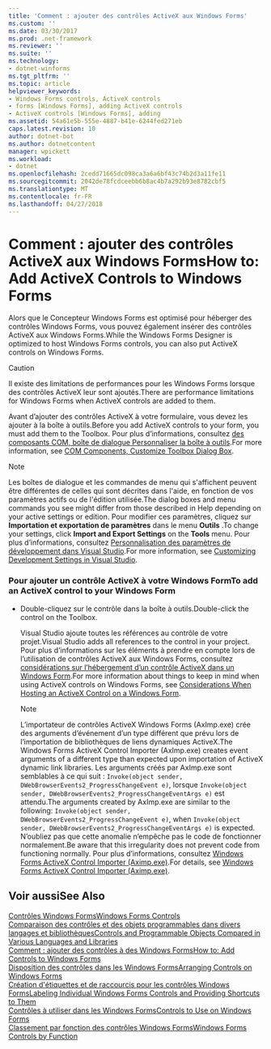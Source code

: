 ```yaml
---
title: 'Comment : ajouter des contrôles ActiveX aux Windows Forms'
ms.custom: ''
ms.date: 03/30/2017
ms.prod: .net-framework
ms.reviewer: ''
ms.suite: ''
ms.technology:
- dotnet-winforms
ms.tgt_pltfrm: ''
ms.topic: article
helpviewer_keywords:
- Windows Forms controls, ActiveX controls
- forms [Windows Forms], adding ActiveX controls
- ActiveX controls [Windows Forms], adding
ms.assetid: 54a61e5b-555e-4887-b41e-6244fed271eb
caps.latest.revision: 10
author: dotnet-bot
ms.author: dotnetcontent
manager: wpickett
ms.workload:
- dotnet
ms.openlocfilehash: 2cedd71665dc098ca3a6a6bf43c74b2d3a11fe11
ms.sourcegitcommit: 2042de78fcdceebb6b8ac4b7a292b93e8782cbf5
ms.translationtype: MT
ms.contentlocale: fr-FR
ms.lasthandoff: 04/27/2018
---
```

# <a name="how-to-add-activex-controls-to-windows-forms"></a><span data-ttu-id="9297f-102">Comment : ajouter des contrôles ActiveX aux Windows Forms</span><span class="sxs-lookup"><span data-stu-id="9297f-102">How to: Add ActiveX Controls to Windows Forms</span></span>
<span data-ttu-id="9297f-103">Alors que le Concepteur Windows Forms est optimisé pour héberger des contrôles Windows Forms, vous pouvez également insérer des contrôles ActiveX aux Windows Forms.</span><span class="sxs-lookup"><span data-stu-id="9297f-103">While the Windows Forms Designer is optimized to host Windows Forms controls, you can also put ActiveX controls on Windows Forms.</span></span>  
  
> [!CAUTION]
>  <span data-ttu-id="9297f-104">Il existe des limitations de performances pour les Windows Forms lorsque des contrôles ActiveX leur sont ajoutés.</span><span class="sxs-lookup"><span data-stu-id="9297f-104">There are performance limitations for Windows Forms when ActiveX controls are added to them.</span></span>  
  
 <span data-ttu-id="9297f-105">Avant d’ajouter des contrôles ActiveX à votre formulaire, vous devez les ajouter à la boîte à outils.</span><span class="sxs-lookup"><span data-stu-id="9297f-105">Before you add ActiveX controls to your form, you must add them to the Toolbox.</span></span> <span data-ttu-id="9297f-106">Pour plus d’informations, consultez [des composants COM, boîte de dialogue Personnaliser la boîte à outils](http://msdn.microsoft.com/library/171333f3-f207-4e02-bbdc-17862556212c).</span><span class="sxs-lookup"><span data-stu-id="9297f-106">For more information, see [COM Components, Customize Toolbox Dialog Box](http://msdn.microsoft.com/library/171333f3-f207-4e02-bbdc-17862556212c).</span></span>  
  
> [!NOTE]
>  <span data-ttu-id="9297f-107">Les boîtes de dialogue et les commandes de menu qui s'affichent peuvent être différentes de celles qui sont décrites dans l'aide, en fonction de vos paramètres actifs ou de l'édition utilisée.</span><span class="sxs-lookup"><span data-stu-id="9297f-107">The dialog boxes and menu commands you see might differ from those described in Help depending on your active settings or edition.</span></span> <span data-ttu-id="9297f-108">Pour modifier ces paramètres, cliquez sur **Importation et exportation de paramètres** dans le menu **Outils** .</span><span class="sxs-lookup"><span data-stu-id="9297f-108">To change your settings, click **Import and Export Settings** on the **Tools** menu.</span></span> <span data-ttu-id="9297f-109">Pour plus d’informations, consultez [Personnalisation des paramètres de développement dans Visual Studio](http://msdn.microsoft.com/library/22c4debb-4e31-47a8-8f19-16f328d7dcd3).</span><span class="sxs-lookup"><span data-stu-id="9297f-109">For more information, see [Customizing Development Settings in Visual Studio](http://msdn.microsoft.com/library/22c4debb-4e31-47a8-8f19-16f328d7dcd3).</span></span>  
  
### <a name="to-add-an-activex-control-to-your-windows-form"></a><span data-ttu-id="9297f-110">Pour ajouter un contrôle ActiveX à votre Windows Form</span><span class="sxs-lookup"><span data-stu-id="9297f-110">To add an ActiveX control to your Windows Form</span></span>  
  
-   <span data-ttu-id="9297f-111">Double-cliquez sur le contrôle dans la boîte à outils.</span><span class="sxs-lookup"><span data-stu-id="9297f-111">Double-click the control on the Toolbox.</span></span>  
  
     <span data-ttu-id="9297f-112">Visual Studio ajoute toutes les références au contrôle de votre projet.</span><span class="sxs-lookup"><span data-stu-id="9297f-112">Visual Studio adds all references to the control in your project.</span></span> <span data-ttu-id="9297f-113">Pour plus d’informations sur les éléments à prendre en compte lors de l’utilisation de contrôles ActiveX aux Windows Forms, consultez [considérations sur l’hébergement d’un contrôle ActiveX dans un Windows Form](../../../../docs/framework/winforms/controls/considerations-when-hosting-an-activex-control-on-a-windows-form.md).</span><span class="sxs-lookup"><span data-stu-id="9297f-113">For more information about things to keep in mind when using ActiveX controls on Windows Forms, see [Considerations When Hosting an ActiveX Control on a Windows Form](../../../../docs/framework/winforms/controls/considerations-when-hosting-an-activex-control-on-a-windows-form.md).</span></span>  
  
    > [!NOTE]
    >  <span data-ttu-id="9297f-114">L’importateur de contrôles ActiveX Windows Forms (AxImp.exe) crée des arguments d’événement d’un type différent que prévu lors de l’importation de bibliothèques de liens dynamiques ActiveX.</span><span class="sxs-lookup"><span data-stu-id="9297f-114">The Windows Forms ActiveX Control Importer (AxImp.exe) creates event arguments of a different type than expected upon importation of ActiveX dynamic link libraries.</span></span> <span data-ttu-id="9297f-115">Les arguments créés par AxImp.exe sont semblables à ce qui suit : `Invoke(object sender, DWebBrowserEvents2_ProgressChangeEvent e)`, lorsque `Invoke(object sender, DWebBrowserEvents2_ProgressChangeEventArgs e)` est attendu.</span><span class="sxs-lookup"><span data-stu-id="9297f-115">The arguments created by AxImp.exe are similar to the following: `Invoke(object sender, DWebBrowserEvents2_ProgressChangeEvent e)`, when `Invoke(object sender, DWebBrowserEvents2_ProgressChangeEventArgs e)` is expected.</span></span> <span data-ttu-id="9297f-116">N’oubliez pas que cette anomalie n’empêche pas le code de fonctionner normalement.</span><span class="sxs-lookup"><span data-stu-id="9297f-116">Be aware that this irregularity does not prevent code from functioning normally.</span></span> <span data-ttu-id="9297f-117">Pour plus d’informations, consultez [Windows Forms ActiveX Control Importer (Aximp.exe)](../../../../docs/framework/tools/aximp-exe-windows-forms-activex-control-importer.md).</span><span class="sxs-lookup"><span data-stu-id="9297f-117">For details, see [Windows Forms ActiveX Control Importer (Aximp.exe)](../../../../docs/framework/tools/aximp-exe-windows-forms-activex-control-importer.md).</span></span>  
  
## <a name="see-also"></a><span data-ttu-id="9297f-118">Voir aussi</span><span class="sxs-lookup"><span data-stu-id="9297f-118">See Also</span></span>  
 [<span data-ttu-id="9297f-119">Contrôles Windows Forms</span><span class="sxs-lookup"><span data-stu-id="9297f-119">Windows Forms Controls</span></span>](../../../../docs/framework/winforms/controls/index.md)  
 [<span data-ttu-id="9297f-120">Comparaison des contrôles et des objets programmables dans divers langages et bibliothèques</span><span class="sxs-lookup"><span data-stu-id="9297f-120">Controls and Programmable Objects Compared in Various Languages and Libraries</span></span>](http://msdn.microsoft.com/library/021f2a1b-8247-4348-a5ad-e1d9ab23004b)  
 [<span data-ttu-id="9297f-121">Comment : ajouter des contrôles à des Windows Forms</span><span class="sxs-lookup"><span data-stu-id="9297f-121">How to: Add Controls to Windows Forms</span></span>](../../../../docs/framework/winforms/controls/how-to-add-controls-to-windows-forms.md)  
 [<span data-ttu-id="9297f-122">Disposition des contrôles dans les Windows Forms</span><span class="sxs-lookup"><span data-stu-id="9297f-122">Arranging Controls on Windows Forms</span></span>](../../../../docs/framework/winforms/controls/arranging-controls-on-windows-forms.md)  
 [<span data-ttu-id="9297f-123">Création d'étiquettes et de raccourcis pour les contrôles Windows Forms</span><span class="sxs-lookup"><span data-stu-id="9297f-123">Labeling Individual Windows Forms Controls and Providing Shortcuts to Them</span></span>](../../../../docs/framework/winforms/controls/labeling-individual-windows-forms-controls-and-providing-shortcuts-to-them.md)  
 [<span data-ttu-id="9297f-124">Contrôles à utiliser dans les Windows Forms</span><span class="sxs-lookup"><span data-stu-id="9297f-124">Controls to Use on Windows Forms</span></span>](../../../../docs/framework/winforms/controls/controls-to-use-on-windows-forms.md)  
 [<span data-ttu-id="9297f-125">Classement par fonction des contrôles Windows Forms</span><span class="sxs-lookup"><span data-stu-id="9297f-125">Windows Forms Controls by Function</span></span>](../../../../docs/framework/winforms/controls/windows-forms-controls-by-function.md)
